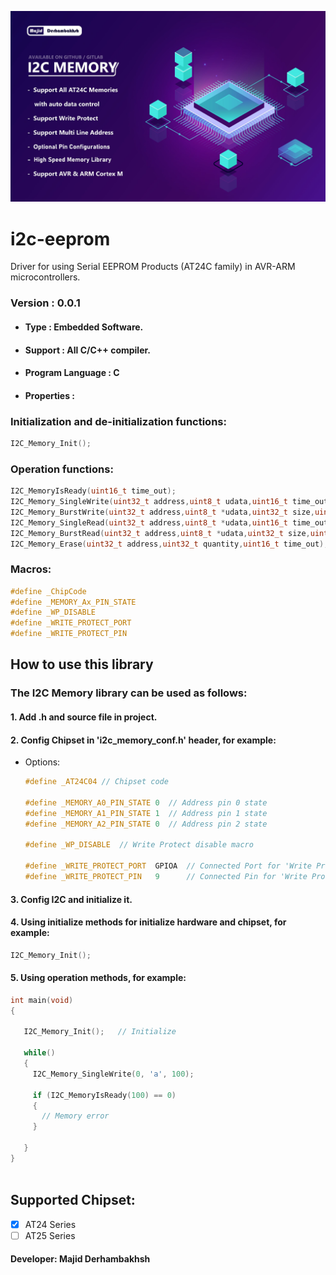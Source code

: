 ![Banner](Banner.jpg)

# i2c-eeprom
Driver for using Serial EEPROM Products (AT24C family) in AVR-ARM microcontrollers.

### Version : 0.0.1

- #### Type : Embedded Software.

- #### Support : All C/C++ compiler.

- #### Program Language : C

- #### Properties :

### Initialization and de-initialization functions:
```c++
I2C_Memory_Init();
```  

### Operation functions:
```c++  
I2C_MemoryIsReady(uint16_t time_out);  
I2C_Memory_SingleWrite(uint32_t address,uint8_t udata,uint16_t time_out);  
I2C_Memory_BurstWrite(uint32_t address,uint8_t *udata,uint32_t size,uint16_t time_out);  
I2C_Memory_SingleRead(uint32_t address,uint8_t *udata,uint16_t time_out);  
I2C_Memory_BurstRead(uint32_t address,uint8_t *udata,uint32_t size,uint16_t time_out);  
I2C_Memory_Erase(uint32_t address,uint32_t quantity,uint16_t time_out);  
``` 
### Macros:
```c++  
#define _ChipCode  
#define _MEMORY_Ax_PIN_STATE 
#define _WP_DISABLE  
#define _WRITE_PROTECT_PORT  
#define _WRITE_PROTECT_PIN  
``` 

## How to use this library

### The I2C Memory library can be used as follows:
#### 1.  Add .h and source file in project.      
#### 2.  Config Chipset in 'i2c_memory_conf.h' header, for example:  
   * Options:  
   
      ```c++
      #define _AT24C04 // Chipset code
      
      #define _MEMORY_A0_PIN_STATE 0  // Address pin 0 state
      #define _MEMORY_A1_PIN_STATE 1  // Address pin 1 state
      #define _MEMORY_A2_PIN_STATE 0  // Address pin 2 state
      
      #define _WP_DISABLE  // Write Protect disable macro
      
      #define _WRITE_PROTECT_PORT  GPIOA  // Connected Port for 'Write Protect'
      #define _WRITE_PROTECT_PIN   9      // Connected Pin for 'Write Protect'
      
      ```
          
          
#### 3.  Config I2C and initialize it.          
     
#### 4.  Using initialize methods for initialize hardware and chipset, for example:  
```c++  
I2C_Memory_Init();
```  
#### 5.  Using operation methods, for example:  
```c++  
int main(void)
{
   
   I2C_Memory_Init();   // Initialize
      
   while()
   {
     I2C_Memory_SingleWrite(0, 'a', 100);
     
     if (I2C_MemoryIsReady(100) == 0)
     {
       // Memory error
     }
     
   }
}
   
``` 
    
## Supported Chipset:
- [x] AT24 Series
- [ ] AT25 Series 

#### Developer: Majid Derhambakhsh
